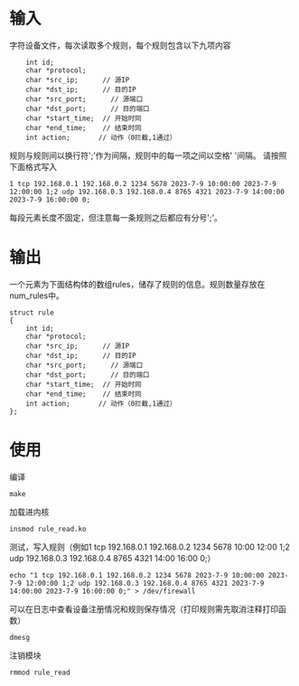 # 输入
字符设备文件，每次读取多个规则，每个规则包含以下九项内容
```
    int id;
    char *protocol;
    char *src_ip;      // 源IP
    char *dst_ip;      // 目的IP
    char *src_port;      // 源端口
    char *dst_port;      // 目的端口
    char *start_time;  // 开始时同
    char *end_time;    // 结束时同
    int action;       // 动作（0拦截,1通过）
```
规则与规则间以换行符';'作为间隔，规则中的每一项之间以空格' '间隔。
请按照下面格式写入
```
1 tcp 192.168.0.1 192.168.0.2 1234 5678 2023-7-9 10:00:00 2023-7-9 12:00:00 1;2 udp 192.168.0.3 192.168.0.4 8765 4321 2023-7-9 14:00:00 2023-7-9 16:00:00 0;
```
每段元素长度不固定，但注意每一条规则之后都应有分号';'。
# 输出
一个元素为下面结构体的数组rules，储存了规则的信息。规则数量存放在num_rules中。
```
struct rule
{
    int id;
    char *protocol;
    char *src_ip;      // 源IP
    char *dst_ip;      // 目的IP
    char *src_port;      // 源端口
    char *dst_port;      // 目的端口
    char *start_time;  // 开始时同
    char *end_time;    // 结束时同
    int action;       // 动作（0拦截,1通过）
};
```
# 使用
编译
```
make
```
加载进内核
```
insmod rule_read.ko
```
测试，写入规则（例如1 tcp 192.168.0.1 192.168.0.2 1234 5678 10:00 12:00 1;2 udp 192.168.0.3 192.168.0.4 8765 4321 14:00 16:00 0;）
```
echo "1 tcp 192.168.0.1 192.168.0.2 1234 5678 2023-7-9 10:00:00 2023-7-9 12:00:00 1;2 udp 192.168.0.3 192.168.0.4 8765 4321 2023-7-9 14:00:00 2023-7-9 16:00:00 0;" > /dev/firewall
```
可以在日志中查看设备注册情况和规则保存情况（打印规则需先取消注释打印函数）
```
dmesg
```
注销模块
```
rmmod rule_read
```
